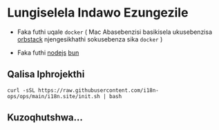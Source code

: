 # Lungiselela Indawo Ezungezile

* Faka futhi uqale `docker` ( Mac Abasebenzisi basikisela ukusebenzisa [orbstack](https://orbstack.dev) njengesikhathi sokusebenza sika `docker` )

* Faka futhi [nodejs](https://nodejs.org/en/download/package-manager) [bun](https://bun.sh/docs/installation)

## Qalisa Iphrojekthi

```
curl -sSL https://raw.githubusercontent.com/i18n-ops/ops/main/i18n.site/init.sh | bash
```

## Kuzoqhutshwa…